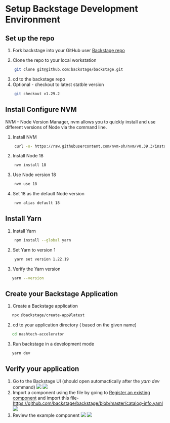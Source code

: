 # Setup Backstage Development Environment

## Set up the repo

1. Fork backstage into your GitHub user [Backstage repo](https://github.com/backstage/backstage)

2. Clone the repo to your local workstation
```bash
    git clone git@github.com:backstage/backstage.git
```
3. cd to the backstage repo
4. Optional - checkout to latest statble version
```bash
    git checkout v1.29.2
```
## Install  Configure NVM

NVM - Node Version Manager, nvm allows you to quickly install and use different versions of Node via the command line.
1. Install NVM
```bash
    curl -o- https://raw.githubusercontent.com/nvm-sh/nvm/v0.39.3/install.sh | bash
```

2. Install Node 18
```bash
    nvm install 18
```
3. Use Node version 18
```bash
    nvm use 18
```
4. Set 18 as the default Node version
```bash
    nvm alias default 18
```
## Install Yarn
1. Install Yarn
```bash
    npm install --global yarn
```
2. Set Yarn to version 1
```bash
    yarn set version 1.22.19
```
3. Verify the Yarn version
```bash
   yarn --version
```
## Create your Backstage Application

1. Create a Backstage application
```bash
   npx @backstage/create-app@latest
```
2. cd to your application directory ( based on the given name)
```bash
   cd nashtech-accelerator
```
3. Run backstage in a development mode
```bash
   yarn dev
```
## Verify your application

1. Go to the Backstage UI (should open automactically after the <i> yarn dev </i> command)
![](/how-to-devops/documentation/backstage/assets/Screenshot%202024-08-19%20161150.png)
![](/how-to-devops/documentation/backstage/Screenshot%202024-08-19%20161258.png)
2. Import a component using the file by going to [Register an existing component](http://localhost:3000/catalog-import) and import this file- https://github.com/backstage/backstage/blob/master/catalog-info.yaml
![](/how-to-devops/documentation/backstage/assets/Screenshot%202024-08-19%20162139.png)
3. Review the example component
![](/how-to-devops/documentation/backstage/assets/Screenshot%202024-08-19%20162452.png)
![](/how-to-devops/documentation/backstage/assets/Screenshot%202024-08-19%20162431.png)